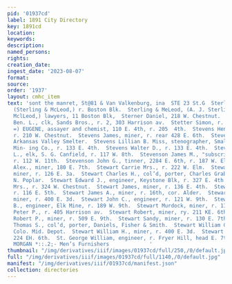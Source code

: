 ```yaml
---
pid: '01937cd'
label: 1891 City Directory
key: 1891cd
location: 
keywords: 
description: 
named_persons: 
rights: 
creation_date: 
ingest_date: '2023-08-07'
format: 
source: 
order: '1937'
layout: cmhc_item
text: 'sont the manret, St@81 & Van Valkenburg, ina  STE 23 St.G  Sterling Amos J.,
  (Sterling & McLeod,) r. Boston Blk.  Sterling & MeLeod, (A. J. Sterling and R. D.
  MclLeod,) lawyers, 11 Boston Blk,  Sterner Daniel, 218 W. Chestnut.  Sternfield
  Ben. L., clk, Sands Bros., r. 2, 303 Harrison av.  Stetter Simon, r. 1517 N. Poplar.  STEvEN
  =) EUGENE, assayer and chemist, 110 E. 4th, r. 205  4th.  Stevens Henderson J.,
  r. 210 W. Chestnut.  Stevens James, miner, r. rear 428 E. 6th.  Stevens John, wks.
  Arkansas Valley Smelter.  Stevens Lillian B. Miss, stenographer, Small Hopes Cons.
  Min- ing Co., r. 133 E. 4th.  Stevens Walter D., r. 133 E. 4th.  Stevenson Charles
  L., elk, S. G. Canfield, r. 117 W. 8th.  Stevenson James M., "subscription books,
  r. 112 W. 11th.  Stevenson John G., tinner, 2284 E. 6th, r. 187 W. Elm.  Stewart
  Alex., miner, 180 E. 7th.  Stewart Carrie Mrs., r. 222 W. Elm.  Stewart Charles,
  miner, r. 126 E. 3a.  Stewart Charles H., col’d, porter, Charles Grabert, r. 407
  N. Poplar.  Stewart Edward J., engineer, Keystone Blk, r. 327 E. 4th.  Stewart Elizabeth
  Mrs., r. 324 W. Chestnut.  Stewart James, miner, r. 136 E. 4th.  Stewart James,
  r. 116 E. 5th.  Stewart James A., miner, r. 16th, cor. Alder.  Stewart James J.,
  miner, r. 400 E. 3d.  Stewart John C., engineer, r. 121 W. 9th.  Stewart Joshua
  B., engineer, Elk Mine, r. 189 W. 9th.  Stewart Murdock, miner, r. 115 W. 3d.  Stewart
  Peter P., r. 405 Harrison av.  Stewart Robert, miner, ry. 211 KE. 6th.  Stewart
  Robert P., miner, r. 509 E. 9th.  Stewart Sandy, miner, r. 130 E. 7th.  Stewart
  Thomas S., col’d, porter, Daniels, Fisher & Smith.  Stewart William C., dining rooms,
  Colo. Mid. Depot.  Stewart William H., miner, r. 400 E. 3d.  Stewart » Miner, r.
  224 EH. 6th.  St. George William, engineer, r. Fryer Hill, head E. 7th.  BROWN &
  MORGAN *::.2;- Men’s Furnishers             '
thumbnail: "/img/derivatives/iiif/images/01937cd/full/250,/0/default.jpg"
full: "/img/derivatives/iiif/images/01937cd/full/1140,/0/default.jpg"
manifest: "/img/derivatives/iiif/01937cd/manifest.json"
collection: directories
---
```

